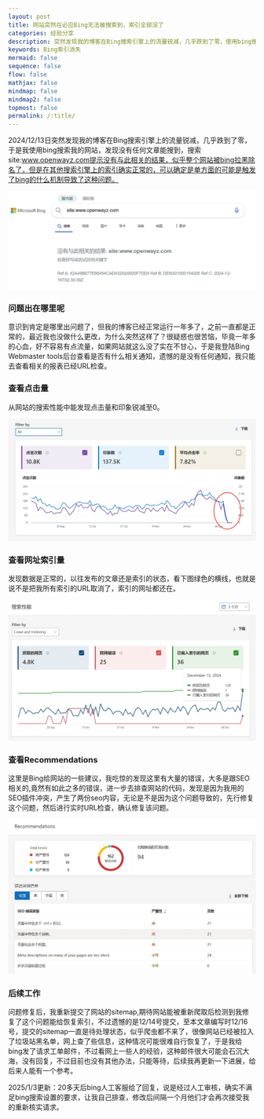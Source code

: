 ```yaml
---
layout: post
title: 网站突然在必应Bing无法被搜索到，索引全部没了
categories: 经验分享
description: 突然发现我的博客在Bing搜索引擎上的流量锐减，几乎跌到了零，使用bing搜索我的网站，提示搜多不到相关结果，疑似被拉黑了
keywords: Bing索引消失
mermaid: false
sequence: false
flow: false
mathjax: false
mindmap: false
mindmap2: false
topmost: false
permalink: /:title/
---
```

2024/12/13日突然发现我的博客在Bing搜索引擎上的流量锐减，几乎跌到了零，于是我使用bing搜索我的网站，发现没有任何文章能搜到，搜索site:www.openwayz.com提示没有与此相关的结果，似乎整个网站被bing拉黑除名了，但是在其他搜索引擎上的索引确实正常的，可以确定是单方面的可能是触发了bing的什么机制导致了这种问题。

![noindex](/images/posts/bing/noindex.png)

### 问题出在哪里呢

意识到肯定是哪里出问题了，但我的博客已经正常运行一年多了，之前一直都是正常的，最近我也没做什么更改，为什么突然这样了？很疑惑也很苦恼，毕竟一年多的心血，好不容易有点流量，如果网站就这么没了实在不甘心，于是我登陆Bing Webmaster tools后台查看是否有什么相关通知，遗憾的是没有任何通知，我只能去查看相关的报表已经URL检查。

### 查看点击量

从网站的搜索性能中能发现点击量和印象锐减至0。

![click](/images/posts/bing/click.png)

### 查看网址索引量

发现数据是正常的，以往发布的文章还是索引的状态，看下图绿色的横线，也就是说不是把我所有索引的URL取消了，索引的网址都还在。

![crawl](/images/posts/bing/crawl.png)

### 查看Recommendations

这里是Bing给网站的一些建议，我吃惊的发现这里有大量的错误，大多是跟SEO相关的,竟然有如此之多的错误，进一步去排查网站的代码，发现是因为我用的SEO插件冲突，产生了两份seo内容，无论是不是因为这个问题导致的，先行修复这个问题，然后进行实时URL检查，确认修复该问题。

![Recommendations](/images/posts/bing/Recommendations.png)

### 后续工作

问题修复后，我重新提交了网站的sitemap,期待网站能被重新爬取后检测到我修复了这个问题能给恢复索引，不过遗憾的是12/14号提交，至本文章编写时12/16号，提交的sitemap一直是待处理状态，似乎爬虫都不来了，很像网站已经被拉入了垃圾站黑名单，网上查了些信息，这种情况可能很难自行恢复了，于是我给bing发了请求工单邮件，不过看网上一些人的经验，这种邮件很大可能会石沉大海，没有回复，不过目前也没有其他办法，只能等待，后续我再更新一下进展，给后来人能有一个参考。

2025/1/3更新：20多天后bing人工客服给了回复，说是经过人工审核，确实不满足bing搜索设置的要求，让我自己排查，修改后间隔一个月他们才会再次接受我的重新核实请求。





